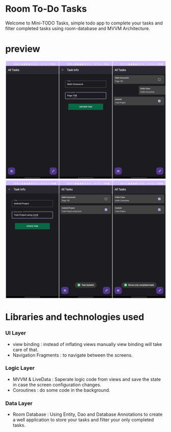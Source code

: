 Room To-Do Tasks
=====================================
Welcome to Mini-TODO Tasks, simple todo app to complete your tasks and filter completed tasks using room-database and MVVM Architecture.
# preview
![FIRST!](MergedImages(1).png)
![SECOND!](MergedImages(2).png)

# Libraries and technologies used
### UI Layer
- view binding : instead of inflating views manually view binding will take care of that.
- Navigation Fragments : to navigate between the screens.
### Logic Layer
- MVVM & LiveData : Saperate logic code from views and save the state in case the screen configuration changes.
- Coroutines : do some code in the background.
### Data Layer
- Room Database : Using Entity, Dao and Database Annotations to create a well application to store your tasks and filter your only completed tasks.
